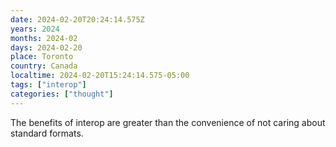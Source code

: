 ```yaml
---
date: 2024-02-20T20:24:14.575Z
years: 2024
months: 2024-02
days: 2024-02-20
place: Toronto
country: Canada
localtime: 2024-02-20T15:24:14.575-05:00
tags: ["interop"]
categories: ["thought"]
---
```

The benefits of interop are greater than the convenience of not caring about standard formats.
